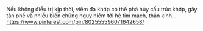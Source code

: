Nếu không điều trị kịp thời, viêm đa khớp có thể phá hủy cấu trúc khớp, gây tàn phế và nhiều biến chứng nguy hiểm tới hệ tim mạch, thần kinh…
https://www.pinterest.com/pin/802555596071642658/
